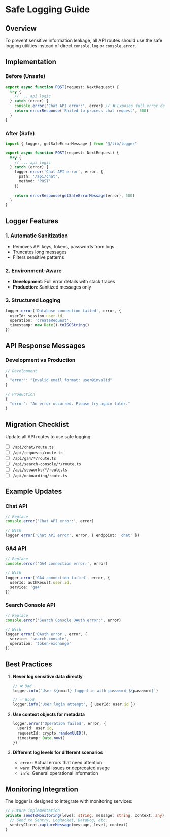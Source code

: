 # Safe Logging Guide

## Overview

To prevent sensitive information leakage, all API routes should use the safe logging utilities instead of direct `console.log` or `console.error`.

## Implementation

### Before (Unsafe)
```typescript
export async function POST(request: NextRequest) {
  try {
    // ... api logic
  } catch (error) {
    console.error('Chat API error:', error) // ❌ Exposes full error details
    return errorResponse('Failed to process chat request', 500)
  }
}
```

### After (Safe)
```typescript
import { logger, getSafeErrorMessage } from '@/lib/logger'

export async function POST(request: NextRequest) {
  try {
    // ... api logic
  } catch (error) {
    logger.error('Chat API error', error, {
      path: '/api/chat',
      method: 'POST'
    })
    
    return errorResponse(getSafeErrorMessage(error), 500)
  }
}
```

## Logger Features

### 1. Automatic Sanitization
- Removes API keys, tokens, passwords from logs
- Truncates long messages
- Filters sensitive patterns

### 2. Environment-Aware
- **Development**: Full error details with stack traces
- **Production**: Sanitized messages only

### 3. Structured Logging
```typescript
logger.error('Database connection failed', error, {
  userId: session.user.id,
  operation: 'createRequest',
  timestamp: new Date().toISOString()
})
```

## API Response Messages

### Development vs Production

```typescript
// Development
{
  "error": "Invalid email format: user@invalid"
}

// Production
{
  "error": "An error occurred. Please try again later."
}
```

## Migration Checklist

Update all API routes to use safe logging:

- [ ] `/api/chat/route.ts`
- [ ] `/api/requests/route.ts`
- [ ] `/api/ga4/*/route.ts`
- [ ] `/api/search-console/*/route.ts`
- [ ] `/api/seoworks/*/route.ts`
- [ ] `/api/onboarding/route.ts`

## Example Updates

### Chat API
```typescript
// Replace
console.error('Chat API error:', error)

// With
logger.error('Chat API error', error, { endpoint: 'chat' })
```

### GA4 API
```typescript
// Replace
console.error('GA4 connection error:', error)

// With
logger.error('GA4 connection failed', error, { 
  userId: authResult.user.id,
  service: 'ga4'
})
```

### Search Console API
```typescript
// Replace
console.error('Search Console OAuth error:', error)

// With
logger.error('OAuth error', error, {
  service: 'search-console',
  operation: 'token-exchange'
})
```

## Best Practices

1. **Never log sensitive data directly**
   ```typescript
   // ❌ Bad
   logger.info(`User ${email} logged in with password ${password}`)
   
   // ✅ Good
   logger.info('User login attempt', { userId: user.id })
   ```

2. **Use context objects for metadata**
   ```typescript
   logger.error('Operation failed', error, {
     userId: user.id,
     requestId: crypto.randomUUID(),
     timestamp: Date.now()
   })
   ```

3. **Different log levels for different scenarios**
   - `error`: Actual errors that need attention
   - `warn`: Potential issues or deprecated usage
   - `info`: General operational information

## Monitoring Integration

The logger is designed to integrate with monitoring services:

```typescript
// Future implementation
private sendToMonitoring(level: string, message: string, context: any) {
  // Send to Sentry, LogRocket, DataDog, etc.
  sentryClient.captureMessage(message, level, context)
}
```